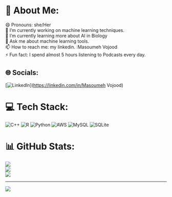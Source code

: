 # 💫 About Me:
😄 Pronouns: she/Her<br>🔭 I’m currently working on machine learning techniques.<br>🌱 I’m currently learning more  about AI in Biology <br>💬 Ask me about machine learning tools.<br>📫 How to reach me: my linkedin. :Masoumeh Vojood<br>⚡ Fun fact: I spend almost 5 hours listening to Podcasts every day.<br>


## 🌐 Socials:
[![LinkedIn](https://img.shields.io/badge/LinkedIn-%230077B5.svg?logo=linkedin&logoColor=white)](https://linkedin.com/in/Masoumeh Vojood) 

# 💻 Tech Stack:
![C++](https://img.shields.io/badge/c++-%2300599C.svg?style=for-the-badge&logo=c%2B%2B&logoColor=white) ![R](https://img.shields.io/badge/r-%23276DC3.svg?style=for-the-badge&logo=r&logoColor=white) ![Python](https://img.shields.io/badge/python-3670A0?style=for-the-badge&logo=python&logoColor=ffdd54) ![AWS](https://img.shields.io/badge/AWS-%23FF9900.svg?style=for-the-badge&logo=amazon-aws&logoColor=white) ![MySQL](https://img.shields.io/badge/mysql-%2300f.svg?style=for-the-badge&logo=mysql&logoColor=white) ![SQLite](https://img.shields.io/badge/sqlite-%2307405e.svg?style=for-the-badge&logo=sqlite&logoColor=white)
# 📊 GitHub Stats:
![](https://github-readme-stats.vercel.app/api?username=437-maral&theme=dark&hide_border=false&include_all_commits=false&count_private=false)<br/>
![](https://github-readme-streak-stats.herokuapp.com/?user=437-maral&theme=dark&hide_border=false)<br/>
![](https://github-readme-stats.vercel.app/api/top-langs/?username=437-maral&theme=dark&hide_border=false&include_all_commits=false&count_private=false&layout=compact)

---
[![](https://visitcount.itsvg.in/api?id=437-maral&icon=0&color=0)](https://visitcount.itsvg.in)

<!-- Proudly created with GPRM ( https://gprm.itsvg.in ) -->
